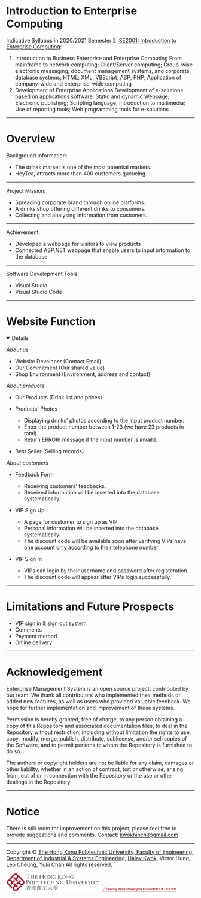 # Introduction to Enterprise Computing

Indicative Syllabus in 2020/2021 Semester 2 [ISE2001: Introduction to Enterprise Computing](https://www.polyu.edu.hk/ise/-/media/department/ise/content/study/current-student/programme-related-info/subject-syllabi/ise2001.doc?la=en&hash=C6B3B6F1975E875D9D3E5014375154CD):
1.	Introduction to Business Enterprise and Enterprise Computing
From mainframe to network computing; Client/Server computing; Group-wise electronic messaging, document management systems, and corporate database systems; HTML; XML; VBScript; ASP; PHP; Application of company-wide and enterprise-wide computing
2.	Development of Enterprise Applications
Development of e-solutions based on applications software; Static and dynamic Webpage; Electronic publishing; Scripting language; Introduction to multimedia; Use of reporting tools; Web programming tools for e-solutions
---
# Overview

Background Information:
- The drinks market is one of the most potential markets.
- HeyTea, attracts more than 400 customers queueing.
---
Project Mission:
- Spreading corporate brand through online platforms.
- A drinks shop offering different drinks to consumers.
- Collecting and analysing information from customers.

---
Achievement:
- Developed a webpage for visitors to view products
- Connected ASP.NET webpage that enable users to input information to the database

---
Software Development Tools:
- Visual Studio
- Visual Studio Code

---
<!--Website Overview: <br>-->
<!--<img width="513" alt="image" src="https://user-images.githubusercontent.com/98343091/180188433-82ae666a-4a52-43c1-8ccf-eb1b78209bff.png">-->

# Website Function

<div>
<details open>

  
*About us*
- Website Developer (Contact Email)
- Our Commitment (Our shared value)
- Shop Environment (Environment, address and contact)

*About products*
- Our Products (Drink list and prices)
<ul>
  <li>Products' Photos</li>
    <ul>
      <li>Displaying drinks’ photos according to the input product number.</li>
      <li>Enter the product number between 1-23 (we have 23 products in total).</li>
      <li>Return ERROR! message if the input number is invaild.</li>
    </ul>
  </li>
</ul>

- Best Seller (Selling records)


*About customers*
 
<ul>
  <li>Feedback Form</li>
    <ul>
      <li>Receiving customers’ feedbacks.</li>
      <li>Received information will be inserted into the database systematically.</li>
    </ul>
  </li>
</ul>

<ul>
  <li>VIP Sign Up</li>
    <ul>
      <li>A page for customer to sign up as VIP.</li>
      <li>Personal information will be inserted into the database systematically.</li>
      <li>The discount code will be available soon after verifying VIPs have one account only according to their telephone number.</li>
    </ul>
  </li>
</ul>

<ul>
  <li>VIP Sign In</li>
    <ul>
      <li>VIPs can login by their username and password after registeration.</li>
      <li>The discount code will appear after VIPs login successfully.</li>
    </ul>
  </li>
</ul>

</details>
</div>

---
# Limitations and Future Prospects

- VIP sign in & sign out system
- Comments
- Payment method
- Online delivery

---
# Acknowledgement
Enterprise Management System is an open source project, contributed by our team. We thank all contributors who implemented their methods or added new features, as well as users who provided valuable feedback. We hope for further implementation and improvement of these systems.

Permission is hereby granted, free of charge, to any person obtaining a copy of this Repository and associated documentation files, to deal in the Repository without restriction, including without limitation the rights to use, copy, modify, merge, publish, distribute, sublicense, and/or sell copies of the Software, and to permit persons to whom the Repository is furnished to do so.

The authors or copyright holders are not be liable for any claim, damages or other liabillty, whether in an action of contract, tort or otherwise, arising from, out of or in connection with the Repository or the use or other dealings in the Repository. 

---
# Notice
There is still room for improvement on this project, please feel free to provide suggestions and comments.
Contact: kwokhinchi@gmail.com

---
Copyright © [The Hong Kong Polytechnic University, Faculty of Engineering, Department of Industrial & Systems Engineering](https://www.polyu.edu.hk/ise/), [Haley Kwok](https://github.com/HaleyKwok), Victor Hung, Leo Cheung, Yuki Chan All rights reserved.


<img src = 'logo-polyu.png'>
<img src = 'tagline1.png' width = 200>
